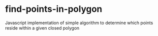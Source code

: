 # find-points-in-polygon
Javascript implementation of simple algorithm to determine which points reside within a given closed polygon
